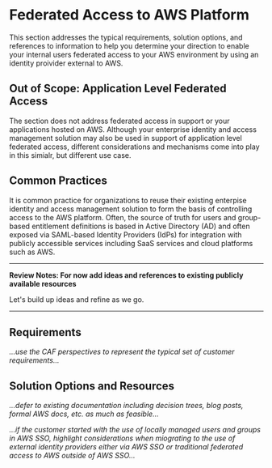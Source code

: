 # Federated Access to AWS Platform

This section addresses the typical requirements, solution options, and references to information to help you determine your direction to enable your internal users federated access to your AWS environment by using an identity proivider external to AWS. 

## Out of Scope: Application Level Federated Access

The section does not address federated access in support or your applications hosted on AWS. Although your enterprise identity and access management solution may also be used in support of application level federated access, different considerations and mechanisms come into play in this simialr, but different use case.

## Common Practices
It is common practice for organizations to reuse their existing enterpise identity and access management solution to form the basis of controlling access to the AWS platform.  Often, the source of truth for users and group-based entitlement definitions is based in Active Directory (AD) and often exposed via SAML-based Identity Providers (IdPs) for integration with publicly accessible services including SaaS services and cloud platforms such as AWS.

---
**Review Notes: For now add ideas and references to existing publicly available resources**

Let's build up ideas and refine as we go.

---

## Requirements

*...use the CAF perspectives to represent the typical set of customer requirements...*

## Solution Options and Resources

*...defer to existing documentation including decision trees, blog posts, formal AWS docs, etc. as much as feasible...*

*...if the customer started with the use of locally managed users and groups in AWS SSO, highlight considerations when miograting to the use of external identity providers either via AWS SSO or traditional federated access to AWS outside of AWS SSO...*
